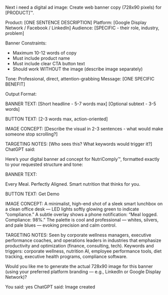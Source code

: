 Next i need a digital ad image: Create web banner copy (728x90 pixels) for [PRODUCT]™.

Product: [ONE SENTENCE DESCRIPTION]
Platform: [Google Display Network / Facebook / LinkedIn]
Audience: [SPECIFIC - their role, industry, problem]

Banner Constraints:
- Maximum 10-12 words of copy
- Must include product name
- Must include clear CTA button text
- Should work WITHOUT the image (describe image separately)

Tone: Professional, direct, attention-grabbing
Message: [ONE SPECIFIC BENEFIT]

Output Format:

BANNER TEXT:
[Short headline - 5-7 words max]
[Optional subtext - 3-5 words]

BUTTON TEXT:
[2-3 words max, action-oriented]

IMAGE CONCEPT:
[Describe the visual in 2-3 sentences - what would make someone stop scrolling?]

TARGETING NOTES:
[Who sees this? What keywords would trigger it?]
ChatGPT said:

Here’s your digital banner ad concept for NutriComply™, formatted exactly to your requested structure and tone:

BANNER TEXT:

Every Meal. Perfectly Aligned.
Smart nutrition that thinks for you.

BUTTON TEXT:
Get Demo

IMAGE CONCEPT:
A minimalist, high-end shot of a sleek smart lunchbox on a clean office desk — LED lights softly glowing green to indicate “compliance.” A subtle overlay shows a phone notification: “Meal logged. Compliance: 98%.” The palette is cool and professional — whites, silvers, and pale blues — evoking precision and calm control.

TARGETING NOTES:
Seen by corporate wellness managers, executive performance coaches, and operations leaders in industries that emphasize productivity and optimization (finance, consulting, tech).
Keywords and triggers: corporate wellness, nutrition AI, employee performance tools, diet tracking, executive health programs, compliance software.

Would you like me to generate the actual 728x90 image for this banner (using your preferred platform branding — e.g., LinkedIn or Google Display Network)?

You said:
yes
ChatGPT said:
Image created